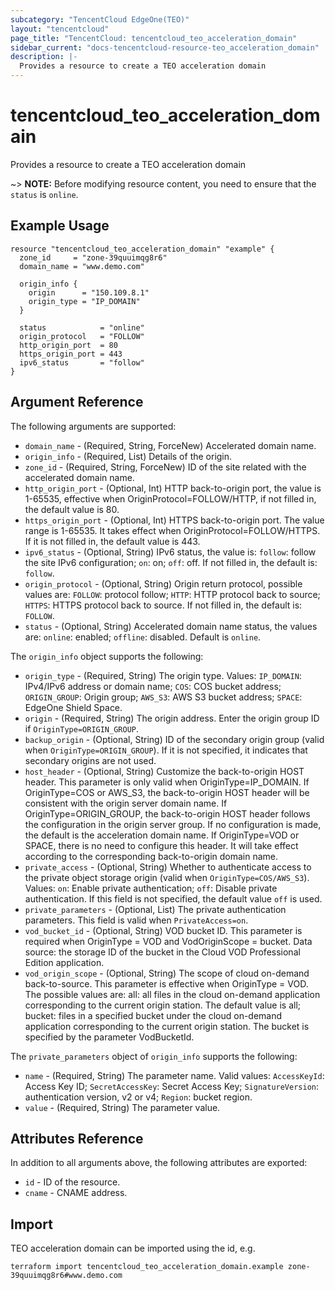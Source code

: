 ```yaml
---
subcategory: "TencentCloud EdgeOne(TEO)"
layout: "tencentcloud"
page_title: "TencentCloud: tencentcloud_teo_acceleration_domain"
sidebar_current: "docs-tencentcloud-resource-teo_acceleration_domain"
description: |-
  Provides a resource to create a TEO acceleration domain
---
```


# tencentcloud_teo_acceleration_domain

Provides a resource to create a TEO acceleration domain

~> **NOTE:** Before modifying resource content, you need to ensure that the `status` is `online`.

## Example Usage

```hcl
resource "tencentcloud_teo_acceleration_domain" "example" {
  zone_id     = "zone-39quuimqg8r6"
  domain_name = "www.demo.com"

  origin_info {
    origin      = "150.109.8.1"
    origin_type = "IP_DOMAIN"
  }

  status            = "online"
  origin_protocol   = "FOLLOW"
  http_origin_port  = 80
  https_origin_port = 443
  ipv6_status       = "follow"
}
```

## Argument Reference

The following arguments are supported:

* `domain_name` - (Required, String, ForceNew) Accelerated domain name.
* `origin_info` - (Required, List) Details of the origin.
* `zone_id` - (Required, String, ForceNew) ID of the site related with the accelerated domain name.
* `http_origin_port` - (Optional, Int) HTTP back-to-origin port, the value is 1-65535, effective when OriginProtocol=FOLLOW/HTTP, if not filled in, the default value is 80.
* `https_origin_port` - (Optional, Int) HTTPS back-to-origin port. The value range is 1-65535. It takes effect when OriginProtocol=FOLLOW/HTTPS. If it is not filled in, the default value is 443.
* `ipv6_status` - (Optional, String) IPv6 status, the value is: `follow`: follow the site IPv6 configuration; `on`: on; `off`: off. If not filled in, the default is: `follow`.
* `origin_protocol` - (Optional, String) Origin return protocol, possible values are: `FOLLOW`: protocol follow; `HTTP`: HTTP protocol back to source; `HTTPS`: HTTPS protocol back to source. If not filled in, the default is: `FOLLOW`.
* `status` - (Optional, String) Accelerated domain name status, the values are: `online`: enabled; `offline`: disabled. Default is `online`.

The `origin_info` object supports the following:

* `origin_type` - (Required, String) The origin type. Values: `IP_DOMAIN`: IPv4/IPv6 address or domain name; `COS`: COS bucket address; `ORIGIN_GROUP`: Origin group; `AWS_S3`: AWS S3 bucket address; `SPACE`: EdgeOne Shield Space.
* `origin` - (Required, String) The origin address. Enter the origin group ID if `OriginType=ORIGIN_GROUP`.
* `backup_origin` - (Optional, String) ID of the secondary origin group (valid when `OriginType=ORIGIN_GROUP`). If it is not specified, it indicates that secondary origins are not used.
* `host_header` - (Optional, String) Customize the back-to-origin HOST header. This parameter is only valid when OriginType=IP_DOMAIN. If OriginType=COS or AWS_S3, the back-to-origin HOST header will be consistent with the origin server domain name. If OriginType=ORIGIN_GROUP, the back-to-origin HOST header follows the configuration in the origin server group. If no configuration is made, the default is the acceleration domain name. If OriginType=VOD or SPACE, there is no need to configure this header. It will take effect according to the corresponding back-to-origin domain name.
* `private_access` - (Optional, String) Whether to authenticate access to the private object storage origin (valid when `OriginType=COS/AWS_S3`). Values: `on`: Enable private authentication; `off`: Disable private authentication. If this field is not specified, the default value `off` is used.
* `private_parameters` - (Optional, List) The private authentication parameters. This field is valid when `PrivateAccess=on`.
* `vod_bucket_id` - (Optional, String) VOD bucket ID. This parameter is required when OriginType = VOD and VodOriginScope = bucket. Data source: the storage ID of the bucket in the Cloud VOD Professional Edition application.
* `vod_origin_scope` - (Optional, String) The scope of cloud on-demand back-to-source. This parameter is effective when OriginType = VOD. The possible values are: all: all files in the cloud on-demand application corresponding to the current origin station. The default value is all; bucket: files in a specified bucket under the cloud on-demand application corresponding to the current origin station. The bucket is specified by the parameter VodBucketId.

The `private_parameters` object of `origin_info` supports the following:

* `name` - (Required, String) The parameter name. Valid values: `AccessKeyId`: Access Key ID; `SecretAccessKey`: Secret Access Key; `SignatureVersion`: authentication version, v2 or v4; `Region`: bucket region.
* `value` - (Required, String) The parameter value.

## Attributes Reference

In addition to all arguments above, the following attributes are exported:

* `id` - ID of the resource.
* `cname` - CNAME address.


## Import

TEO acceleration domain can be imported using the id, e.g.

```
terraform import tencentcloud_teo_acceleration_domain.example zone-39quuimqg8r6#www.demo.com
```

